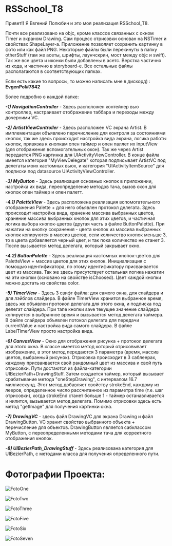 # RSSchool_T8

Привет!) Я Евгений Полюбин и это моя реализация RSSchool_T8. 

Почти все реализовано на objc, кроме классов связанных с окном Timer и экраном Drawing. Сам процесс отрисовки основан на NSTimer и свойствах ShapeLayer-a. Приложение позволяет сохранить картинку в фото или как файл PNG.
Некоторые файлы были перекинуты в папку otherStuff (там же асеты, шрифты, лаунчскрин, мост между objc и swift).
Так же все цвета и иконки были добавлены в асетс. Верстка частично из кода, и частично в storyboard-е.
Все остальные файлы располагаются в соответствующих папках.

Если есть какие то вопросы, то можно написать мне в дискорд) : **EvgenPol#7842**

Более подробно о каждой папке:


  ***-1) NavigationController*** - Здесь расположен контейнер вью контроллер, настраивает отображение таббара и переходы между дочерними VC.
        
        
  ***-2) ArtistViewController*** - Здесь расположен VC экрана Artist. В имплементации объявлено перечисление для контроля за состояниями кнопок, так же здесь происходит настройка вида экрана, логика работы кнопок, привязка к кнопкам опен таймер и опен паллет их inputView (для отображения вспомогательных окон). Так же через Artist передается PNG картинка для UIActivityViewController.
        В конце файла имеется категория "MyViewDelegate" которая подписывает ArtistVC под делегаты моих кастомных вьюх, и категория "UIActivityItemSource" для подписки под datasource UIActivityViewController.
        
        
  ***-3) MyButton*** - Здесь реализация основных кнопок в приложении, настройка их вида, переопределение методов тача, вызов окон для кнопок опен таймер и опен палетт.
       
       
  ***-4.1) PaletteView*** - Здесь расположена реализация вспомогательного отображения Palette + для него обьявлен протокол делегата. Здесь происходит настройка вида, хранение массива выбранных цветов, хранение массива выбранных кнопок для этих цветов, и частичная логика выбора кнопок-цветов (другая часть в файле ButtonPalette).
           При нажатии на кнопку сохранения - цвета кнопок из массива выбранных кнопок копируются в массив цветов, если количество кнопок меньше 3, то в цвета добавляется черный цвет, и так пока количество не станет 3. После вызывается метод делегата, который закрывает окно.
           
           
  ***-4.2) ButtonPalette*** - Здесь реализация кастомных кнопок-цветов для PaletteView + массив цветов для этих кнопок. Инициализация с помощью идентификатора, по этому идентификатору присваивается цвет из массива. Так же здесь присутствует остальная логика нажатии на эти кнопки (основано на свойстве isChoosed). Цвет каждой кнопки можно достать из свойства color.
    
    
  ***-5) TimerView*** - Здесь 3 свифт файла: для самого окна, для слайдера и для лэйблов слайдера. В файле TimerView хранится выбранное время, здесь же объявлен протокол делегата для этого окна, и подписка под делегат слайдера. При тапе кнопки save текущее значение слайдера копируется в выбранное время и вызывается метод делегата таймера.
    В файле слайдера объявлен потокол делегата для передачи currentValue и настройка вида самого слайдера.
    В файле LabelTimerView просто настройка вида.
    
    
  ***-6) CanvasView*** - Окно для отображения рисунка + протокол делегата для этого окна. В классе имеется метод который отрисовывает изображение, в этот метод передаются 3 параметра (время, массив цветов, выбранный рисунок). Отрисовка происходит в 3 саблеерах, каждому присваивается свой рандомный цвет из массива и свой путь отрисовки. Пути достаются из файла-категории UIBezierPath+DrawingStuff. Затем создается таймер, который вызывает срабатывание метода "oneStepDrawing", с интервалом 16.7 миллисекунд. Этот метод добавляет свойству strokeEnd, каждому из лееров, определенное число рассчитанное из параметра time (т.е. шаг отрисовки), когда strokeEnd станет больше 1 - таймер останавливается и нилится, вызывается метод делегата.
    Помимо отрисовки здесь есть метод  "getImage" для получения картинки окна.
    
    
  ***-7) DrawingVC*** - здесь файл DrawingVC для экрана Drawing и файл DrawingButton. 
    VC хранит свойство выбранного объекта + перечисление для объектов.
    DrawingButton является сабклассом MyButton, с переопределенными методами тача для корректного отображения кнопок.
    
    
  ***-8) UIBezierPath_DrawingStuff*** - Здесь реализована категория для UIBezierPath, с методами класса для получения определенного пути.


# Фотографии Проекта:

![FotoOne](https://user-images.githubusercontent.com/78258561/127765949-b86a8fd4-150f-47e9-be60-241cbc8c8507.png)

![FotoTwo](https://user-images.githubusercontent.com/78258561/127765953-de1f9939-f63d-45b9-804a-54980145bec9.png)

![FotoThree](https://user-images.githubusercontent.com/78258561/127765956-6d89976b-47c6-4c38-baa9-25b2f345eff0.png)

![FotoFive](https://user-images.githubusercontent.com/78258561/127765962-72ffb05c-9831-402e-9b4e-dc5c629a60d4.png)

![FotoSix](https://user-images.githubusercontent.com/78258561/127765968-6015ad45-cf26-4dce-a04a-2ef205bb5daf.png)

![FotoSeven](https://user-images.githubusercontent.com/78258561/127765972-9e96fc0e-d311-4c8e-bac2-847c836de1e4.png)





